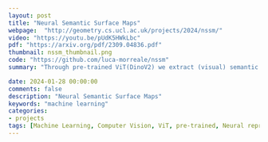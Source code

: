 ```yaml
---
layout: post
title: "Neural Semantic Surface Maps"
webpage:  "http://geometry.cs.ucl.ac.uk/projects/2024/nssm/"
video: "https://youtu.be/pUdK5HWkLbc"
pdf: "https://arxiv.org/pdf/2309.04836.pdf"
thumbnail: nssm_thumbnail.png
code: "https://github.com/luca-morreale/nssm"
summary: "Through pre-trained ViT(DinoV2) we extract (visual) semantic correspondences to optimize inter-surface mapping."

date: 2024-01-28 00:00:00
comments: false
description: "Neural Semantic Surface Maps"
keywords: "machine learning"
categories:
- projects
tags: [Machine Learning, Computer Vision, ViT, pre-trained, Neural representation, Shape correspondence, Shape analysis] # add tag
---
```


